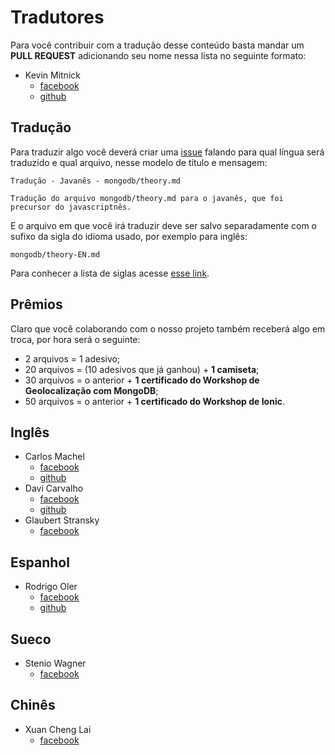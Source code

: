 # Tradutores

Para você contribuir com a tradução desse conteúdo basta mandar um **PULL REQUEST** adicionando seu nome nessa lista no seguinte formato:

- Kevin Mitnick
    - [facebook](https://www.facebook.com/kevinho)
    - [github](https://www.github.com/kevinho)

## Tradução

Para traduzir algo você deverá criar uma [issue]() falando para qual língua será traduzido e qual arquivo, nesse modelo de título e mensagem:

```
Tradução - Javanês - mongodb/theory.md

Tradução do arquivo mongodb/theory.md para o javanês, que foi precursor do javascriptnês.
```

E o arquivo em que você irá traduzir deve ser salvo separadamente com o sufixo da sigla do idioma usado, por exemplo para inglês:

```
mongodb/theory-EN.md
```

Para conhecer a lista de siglas acesse [esse link](https://pt.wikipedia.org/wiki/ISO_639).


## Prêmios

Claro que você colaborando com o nosso projeto também receberá algo em troca, por hora será o seguinte:

- 2 arquivos = 1 adesivo;
- 20 arquivos = (10 adesivos que já ganhou) + **1 camiseta**;
- 30 arquivos = o anterior + **1 certificado do Workshop de Geolocalização com MongoDB**;
- 50 arquivos = o anterior + **1 certificado do Workshop de Ionic**.


## Inglês

- Carlos Machel
    - [facebook](https://www.facebook.com/ctmachel)
    - [github](https://github.com/carlosmachel)
- Davi Carvalho
    - [facebook](https://www.facebook.com/davicfg)
    - [github](https://github.com/davicfg)
- Glaubert Stransky
    - [facebook](https://www.facebook.com/glaubertstransky)

## Espanhol

- Rodrigo Oler
    - [facebook](https://www.facebook.com/oler.rodrigo)
    - [github](https://github.com/RodrigoOler)
    
## Sueco

- Stenio Wagner
    - [facebook](https://www.facebook.com/steniowagner)

## Chinês

- Xuan Cheng Lai
    - [facebook](https://www.facebook.com/lai32290)
